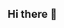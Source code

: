## Hi there 👋


<!-- **SpectatorRus/SpectatorRus** is a ✨ _special_ ✨ repository because its `README.md` (this file) appears on your GitHub profile.

<div> <p> some text </p> </div>
